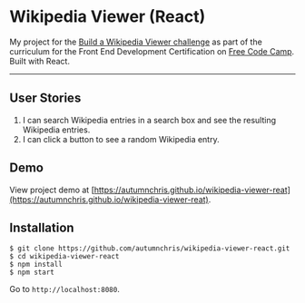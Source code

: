 # Wikipedia Viewer (React)

My project for the [Build a Wikipedia Viewer challenge](https://www.freecodecamp.org/challenges/build-a-wikipedia-viewer) as part of the curriculum for the Front End Development Certification on [Free Code Camp](https://www.freecodecamp.org). Built with React.

---

## User Stories
1. I can search Wikipedia entries in a search box and see the resulting Wikipedia entries.
2. I can click a button to see a random Wikipedia entry.

## Demo

View project demo at [https://autumnchris.github.io/wikipedia-viewer-reat](https://autumnchris.github.io/wikipedia-viewer-reat).

## Installation

```
$ git clone https://github.com/autumnchris/wikipedia-viewer-react.git
$ cd wikipedia-viewer-react
$ npm install
$ npm start
```

Go to `http://localhost:8080`.

